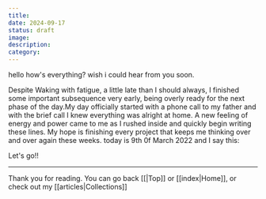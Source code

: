 ```yaml
---
title: 
date: 2024-09-17
status: draft
image: 
description: 
category:
---
```

hello how's everything? wish i could hear from you soon.

Despite Waking with fatigue, a little late than I should always, I 
finished some important subsequence very early, being overly ready 
for the next phase of the day.My day officially started with a phone
call to my father and with the brief call I knew everything was 
alright at home. A new feeling of energy and power came 
to me as I rushed inside and quickly begin writing these lines. 
My hope is finishing every project that keeps me thinking over 
and over again these weeks. today is 9th 0f March 2022 and I say this: 

Let's go!!


















---
Thank you for reading. You can go back [[|Top]] or [[index|Home]], or check out my [[articles|Collections]]